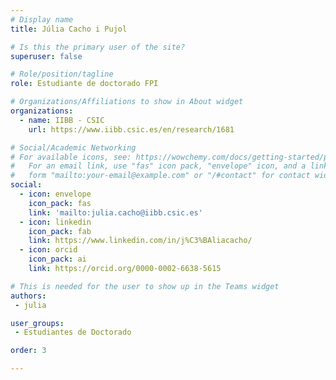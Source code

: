 ```yaml
---
# Display name
title: Júlia Cacho i Pujol

# Is this the primary user of the site?
superuser: false

# Role/position/tagline
role: Estudiante de doctorado FPI

# Organizations/Affiliations to show in About widget
organizations:
  - name: IIBB - CSIC
    url: https://www.iibb.csic.es/en/research/1681

# Social/Academic Networking
# For available icons, see: https://wowchemy.com/docs/getting-started/page-builder/#icons
#   For an email link, use "fas" icon pack, "envelope" icon, and a link in the
#   form "mailto:your-email@example.com" or "/#contact" for contact widget.
social:
  - icon: envelope
    icon_pack: fas
    link: 'mailto:julia.cacho@iibb.csic.es'
  - icon: linkedin
    icon_pack: fab
    link: https://www.linkedin.com/in/j%C3%BAliacacho/
  - icon: orcid
    icon_pack: ai
    link: https://orcid.org/0000-0002-6638-5615

# This is needed for the user to show up in the Teams widget
authors:
 - julia

user_groups:
 - Estudiantes de Doctorado

order: 3

---
```

